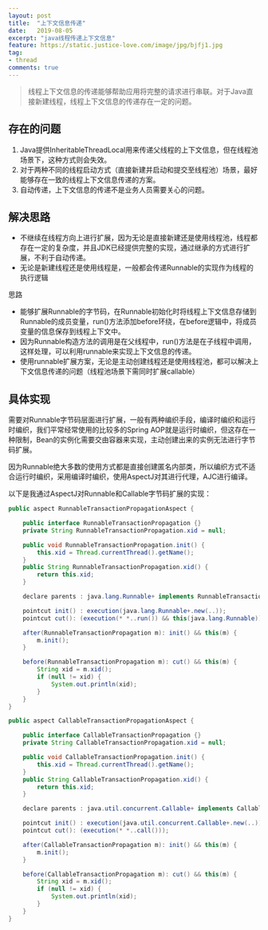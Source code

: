 ```yaml
---
layout: post
title:  "上下文信息传递"
date:   2019-08-05
excerpt: "java线程传递上下文信息"
feature: https://static.justice-love.com/image/jpg/bjfj1.jpg
tag:
- thread
comments: true
---
```


> 线程上下文信息的传递能够帮助应用将完整的请求进行串联。对于Java直接新建线程，线程上下文信息的传递存在一定的问题。

## 存在的问题

1. Java提供InheritableThreadLocal用来传递父线程的上下文信息，但在线程池场景下，这种方式则会失效。
2. 对于两种不同的线程启动方式（直接新建并启动和提交至线程池）场景，最好能够存在一致的线程上下文信息传递的方案。
3. 自动传递，上下文信息的传递不是业务人员需要关心的问题。

## 解决思路

* 不继续在线程方向上进行扩展，因为无论是直接新建还是使用线程池，线程都存在一定的复杂度，并且JDK已经提供完整的实现，通过继承的方式进行扩展，不利于自动传递。
* 无论是新建线程还是使用线程是，一般都会传递Runnable的实现作为线程的执行逻辑

思路
* 能够扩展Runnable的字节码，在Runnable初始化时将线程上下文信息存储到Runnable的成员变量，run()方法添加before环绕，在before逻辑中，将成员变量的信息保存到线程上下文中。
* 因为Runnable构造方法的调用是在父线程中，run()方法是在子线程中调用，这样处理，可以利用runnable来实现上下文信息的传递。
* 使用runnable扩展方案，无论是主动创建线程还是使用线程池，都可以解决上下文信息传递的问题（线程池场景下需同时扩展callable）

## 具体实现

需要对Runnable字节码层面进行扩展，一般有两种编织手段，编译时编织和运行时编织，我们平常经常使用的比较多的Spring AOP就是运行时编织，但这存在一种限制，Bean的实例化需要交由容器来实现，主动创建出来的实例无法进行字节码扩展。

因为Runnable绝大多数的使用方式都是直接创建匿名内部类，所以编织方式不适合运行时编织，采用编译时编织，使用AspectJ对其进行代理，AJC进行编译。

以下是我通过AspectJ对Runnable和Callable字节码扩展的实现：
``` java
public aspect RunnableTransactionPropagationAspect {

    public interface RunnableTransactionPropagation {}
    private String RunnableTransactionPropagation.xid = null;

    public void RunnableTransactionPropagation.init() {
        this.xid = Thread.currentThread().getName();
    }
    public String RunnableTransactionPropagation.xid() {
        return this.xid;
    }

    declare parents : java.lang.Runnable+ implements RunnableTransactionPropagation;

    pointcut init() : execution(java.lang.Runnable+.new(..));
    pointcut cut(): (execution(* *..run()) && this(java.lang.Runnable));

    after(RunnableTransactionPropagation m): init() && this(m) {
        m.init();
    }

    before(RunnableTransactionPropagation m): cut() && this(m) {
        String xid = m.xid();
        if (null != xid) {
            System.out.println(xid);
        }
    }
}

public aspect CallableTransactionPropagationAspect {

    public interface CallableTransactionPropagation {}
    private String CallableTransactionPropagation.xid = null;

    public void CallableTransactionPropagation.init() {
        this.xid = Thread.currentThread().getName();
    }
    public String CallableTransactionPropagation.xid() {
        return this.xid;
    }

    declare parents : java.util.concurrent.Callable+ implements CallableTransactionPropagation;

    pointcut init() : execution(java.util.concurrent.Callable+.new(..));
    pointcut cut(): (execution(* *..call()));

    after(CallableTransactionPropagation m): init() && this(m) {
        m.init();
    }

    before(CallableTransactionPropagation m): cut() && this(m) {
        String xid = m.xid();
        if (null != xid) {
            System.out.println(xid);
        }
    }
}
```